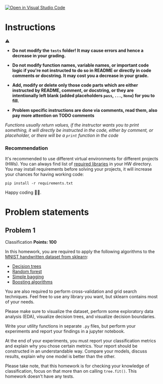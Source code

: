 [![Open in Visual Studio Code](https://classroom.github.com/assets/open-in-vscode-c66648af7eb3fe8bc4f294546bfd86ef473780cde1dea487d3c4ff354943c9ae.svg)](https://classroom.github.com/online_ide?assignment_repo_id=10126831&assignment_repo_type=AssignmentRepo)
# Instructions

⚠️

* **Do not modify the `tests` folder! It may cause errors and hence a decrease in your grading.**

* **Do not modify function names, variable names, or important code logic if you're not instructed to do so in README or
  directly in code comments or docstring. It may cost you a decrease in your grade.**

* **Add, modify or delete only those code parts which are either instructed by README, comment, or docstring,
  or they are intentionally left blank (added placeholders `pass`, `...`, `None`) for you to fill.**

* **Problem specific instructions are done via comments, read them, also pay more attention on TODO comments**

*Functions usually return values, if the instructor wants you to print something, it will directly be instructed in the
code, either by comment, or placeholder, or there will be a `print` function in the code*

### Recommendation

It's recommended to use different virtual environments for different projects (HWs).
You can always find list of [required libraries](requirements.txt) in your HW directory.
You may install requirements before solving your projects, it will increase your chances for having working code:

```shell
pip install -r requirements.txt
```

Happy coding 🧑‍💻.

# Problem statements

## Problem 1 
Classification
**Points: 100**

In this homework, you are required to apply the following algorithms to the
[MNIST handwritten dataset from sklearn](https://scikit-learn.org/stable/modules/generated/sklearn.datasets.load_digits.html#sklearn.datasets.load_digits):

* [Decision trees](https://scikit-learn.org/stable/modules/generated/sklearn.tree.DecisionTreeClassifier.html#sklearn.tree.DecisionTreeClassifier)
* [Random forest](https://scikit-learn.org/stable/modules/generated/sklearn.ensemble.RandomForestClassifier.html)
* [Simple bagging](https://scikit-learn.org/stable/modules/generated/sklearn.ensemble.BaggingClassifier.html)
* [Boosting algorithms](https://scikit-learn.org/stable/modules/generated/sklearn.ensemble.GradientBoostingClassifier.html)

You are also required to perform cross-validation and grid search techniques. Feel free to use any library you want,
but sklearn contains most of your needs.

Please make sure to visualize the dataset, perform some exploratory data analysis (EDA), visualize decision trees,
and visualize decision boundaries.

Write your utility functions in separate `.py` files, but perform your experiments and report your findings in a
jupyter notebook.

At the end of your experiments, you must report your classification metrics and explain why you chose certain metrics.
Your report should be constructed in an understandable way.
Compare your models, discuss results, explain why one model is better than the other. 

Please take note, that this homework is for checking your knowledge of classification, focus on that more than on
calling `tree.fit()`. 
This homework doesn't have any tests. 